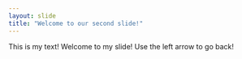 ```yaml
---
layout: slide
title: "Welcome to our second slide!"
---
```


This is my text! Welcome to my slide!
Use the left arrow to go back!